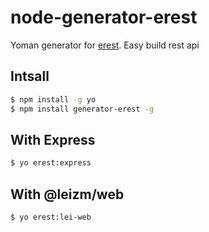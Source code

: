 # node-generator-erest

Yoman generator for [erest](https://github.com/yourtion/node-erest). Easy build rest api

## Intsall

```bash
$ npm install -g yo
$ npm install generator-erest -g
```

## With Express

```bash
$ yo erest:express
```

## With @leizm/web

```bash
$ yo erest:lei-web
```
